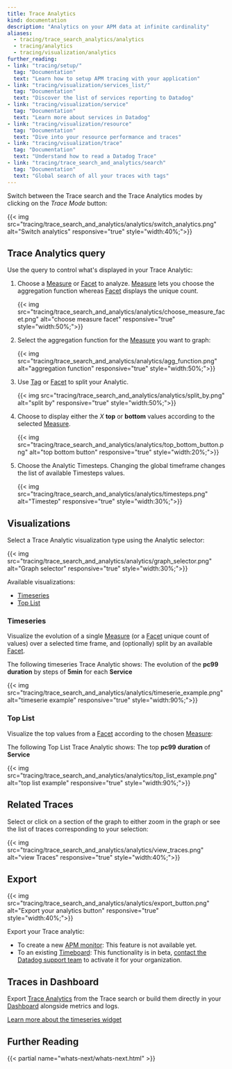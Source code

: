 ```yaml
---
title: Trace Analytics
kind: documentation
description: "Analytics on your APM data at infinite cardinality"
aliases:
  - tracing/trace_search_analytics/analytics
  - tracing/analytics
  - tracing/visualization/analytics
further_reading:
- link: "tracing/setup/"
  tag: "Documentation"
  text: "Learn how to setup APM tracing with your application"
- link: "tracing/visualization/services_list/"
  tag: "Documentation"
  text: "Discover the list of services reporting to Datadog"
- link: "tracing/visualization/service"
  tag: "Documentation"
  text: "Learn more about services in Datadog"
- link: "tracing/visualization/resource"
  tag: "Documentation"
  text: "Dive into your resource performance and traces"
- link: "tracing/visualization/trace"
  tag: "Documentation"
  text: "Understand how to read a Datadog Trace"
- link: "tracing/trace_search_and_analytics/search"
  tag: "Documentation"
  text: "Global search of all your traces with tags"
---
```


Switch between the Trace search and the Trace Analytics modes by clicking on the *Trace Mode* button:

{{< img src="tracing/trace_search_and_analytics/analytics/switch_analytics.png" alt="Switch analytics" responsive="true" style="width:40%;">}}

## Trace Analytics query

Use the query to control what's displayed in your Trace Analytic:

1. Choose a [Measure][1] or [Facet][2] to analyze. [Measure][1] lets you choose the aggregation function whereas [Facet][2] displays the unique count.

    {{< img src="tracing/trace_search_and_analytics/analytics/choose_measure_facet.png" alt="choose measure facet" responsive="true" style="width:50%;">}}

2. Select the aggregation function for the [Measure][1] you want to graph:

    {{< img src="tracing/trace_search_and_analytics/analytics/agg_function.png" alt="aggregation function" responsive="true" style="width:50%;">}}

3. Use [Tag][1] or [Facet][2] to split your Analytic.

    {{< img src="tracing/trace_search_and_analytics/analytics/split_by.png" alt="split by" responsive="true" style="width:50%;">}}

4. Choose to display either the *X* **top** or **bottom** values according to the selected [Measure][1].

    {{< img src="tracing/trace_search_and_analytics/analytics/top_bottom_button.png" alt="top bottom button" responsive="true" style="width:20%;">}}

5. Choose the Analytic Timesteps.
  Changing the global timeframe changes the list of available Timesteps values.

    {{< img src="tracing/trace_search_and_analytics/analytics/timesteps.png" alt="Timestep" responsive="true" style="width:30%;">}}

## Visualizations

Select a Trace Analytic visualization type using the Analytic selector:

{{< img src="tracing/trace_search_and_analytics/analytics/graph_selector.png" alt="Graph selector" responsive="true" style="width:30%;">}}

Available visualizations:

* [Timeseries](#timeseries)
* [Top List](#top-list)

### Timeseries

Visualize the evolution of a single [Measure][1] (or a [Facet][2] unique count of values) over a selected time frame, and (optionally) split by an available [Facet][2].

The following timeseries Trace Analytic shows:
The evolution of the **pc99** **duration** by steps of **5min** for each **Service**

{{< img src="tracing/trace_search_and_analytics/analytics/timeserie_example.png" alt="timeserie example" responsive="true" style="width:90%;">}}

### Top List

Visualize the top values from a [Facet][2] according to the chosen [Measure][1]:

The following Top List Trace Analytic shows:
The top **pc99** **duration** of **Service**

{{< img src="tracing/trace_search_and_analytics/analytics/top_list_example.png" alt="top list example" responsive="true" style="width:90%;">}}

## Related Traces

Select or click on a section of the graph to either zoom in the graph or see the list of traces corresponding to your selection:

{{< img src="tracing/trace_search_and_analytics/analytics/view_traces.png" alt="view Traces" responsive="true" style="width:40%;">}}

## Export

{{< img src="tracing/trace_search_and_analytics/analytics/export_button.png" alt="Export your analytics button" responsive="true" style="width:40%;">}}

Export your Trace analytic:

* To create a new [APM monitor][3]:
    This feature is not available yet.
* To an existing [Timeboard][4]:
    This functionality is in beta, [contact the Datadog support team][5] to activate it for your organization.

## Traces in Dashboard

Export [Trace Analytics][6] from the Trace search or build them directly in your [Dashboard][7] alongside metrics and logs.

[Learn more about the timeseries widget][8]

## Further Reading

{{< partial name="whats-next/whats-next.html" >}}

[1]: /tracing/trace_search_and_analytics/search/#measures
[2]: /tracing/trace_search_and_analytics/search/#facets
[3]: /monitors/monitor_types/apm
[4]: /graphing/dashboards/timeboard
[5]: /help
[6]: /graphing/widgets/timeseries
[7]: /graphing/dashboards
[8]: /graphing/widgets/timeseries

